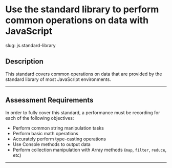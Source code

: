 
# Use the standard library to perform common operations on data with JavaScript

slug: js.standard-library

## Description
This standard covers common operations on data that are provided by the standard library of most JavaScript environments.

---
## Assessment Requirements
In order to fully cover this standard, a performance must be recording for each of the following objectives:

- Perform common string manipulation tasks
- Perform basic math operations
- Accurately perform type-casting operations
- Use Console methods to output data
- Perform collection manipulation with Array methods (`map`, `filter`, `reduce`, etc)

---
